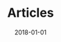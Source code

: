 ---
layout: layouts/blog.njk
title: Articles
metaDescription: Providing TOP quality roofing, roof installation, roof replacement and roof repair services in New Jersey. Call today +1 (201) 673-5638 for a FREE Quote!
section: blog
date: 2018-01-01
permalink: /blog/
eleventyNavigation:
  key: blog
  order: 3
---